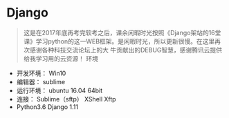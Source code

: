 # Django
> 这是在2017年底再考完软考之后，课余闲暇时光按照《Django架站的16堂课》学习python的这一WEB框架。是闲暇时光，所以更新很慢。在这里再次感谢各种科技交流论坛上的大
牛贡献出的DEBUG智慧，感谢腾讯云提供给我学习用的云资源！
环境 
- 开发环境： Win10 
- 编辑器： sublime 
- 运行环境： ubuntu 16.04 64bit
- 连接： Sublime（sftp） XShell Xftp
- Python3.6 Django 1.11
